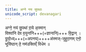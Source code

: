 ```yaml
---
title: अग्ने नय सुपथाः
unicode_script: devanagari
---
```

अग्ने॒ नय॑ सु॒पथा॑ रा॒ये अ॒स्मान्  
विश्वा॑नि देव व॒युना॑नि+++(=ज्ञानानि)+++ वि॒द्वान् ।  
यु॒यो॒ध्य्+++(=अपनय)++++अ॑स्मज्-जुहुरा॒णम् एनो॒  
भूयि॑ष्ठान् ते॒ नम॑उक्तिव्ँ विधेम ॥
